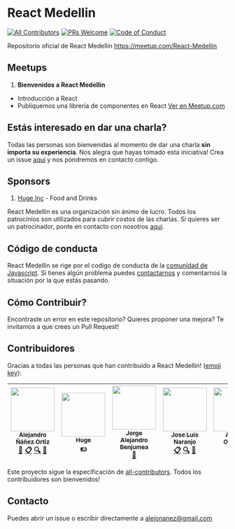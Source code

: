 # React Medellin
[![All Contributors](https://img.shields.io/badge/all_contributors-5-orange.svg?style=flat-square)](#contributors)
[![PRs Welcome](https://img.shields.io/badge/PRs-welcome-brightgreen.svg?style=flat-square)](http://makeapullrequest.com)
[![Code of Conduct][coc-badge]](#código-de-conducta)

Repositorio oficial de React Medellin https://meetup.com/React-Medellin

## Meetups
1. **Bienvenidos a React Medellín**
- Introducción a React
- Publiquemos una librería de componentes en React
[Ver en Meetup.com](https://www.meetup.com/React-Medellin/events/240587795/)

## Estás interesado en dar una charla?
Todas las personas son bienvenidas al momento de dar una charla **sin importa su experiencia**. Nos alegra que hayas tomado esta iniciativa! Crea un issue [aquí](https://github.com/react-medellin/meetup/issues) y nos pondremos en contacto contigo.

## Sponsors
1. [Huge Inc](https://www.hugeinc.com) - Food and Drinks

React Medellin es una organización sin ánimo de lucro. Todos los patrocinios son utilizados para cubrir costos de las charlas. Si quieres ser un patrocinador, ponte en contacto con nosotros [aquí](https://github.com/react-medellin/meetup#contacto).

## Código de conducta
React Medellin se rige por el codigo de conducta de la [comunidad de Javascript](http://jsconf.com/codeofconduct.html). Si tienes algún problema puedes [contactarnos](https://github.com/react-medellin/meetup#contacto) y comentarnos la situación por la que estás pasando.

## Cómo Contribuir?
Encontraste un error en este repositorio? Quieres proponer una mejora? Te invitamos a que crees un Pull Request!

## Contribuidores

Gracias a todas las personas que han contribuido a React Medellin! ([emoji key](https://github.com/kentcdodds/all-contributors#emoji-key)):

<!-- ALL-CONTRIBUTORS-LIST:START - Do not remove or modify this section -->
| [<img src="https://avatars0.githubusercontent.com/u/464978?v=3" width="100px;"/><br /><sub>Alejandro Ñáñez Ortiz</sub>](http://co.linkedin.com/in/alejandronanez/)<br />[📖](https://github.com/react-medellin/meetup/commits?author=alejandronanez "Documentation") [📋](#eventOrganizing-alejandronanez "Event Organizing") [🔍](#fundingFinding-alejandronanez "Funding Finding") [📢](#talk-alejandronanez "Talks") | [<img src="https://avatars3.githubusercontent.com/u/281742?v=3" width="100px;"/><br /><sub>Huge</sub>](http://hugeinc.com)<br />[💵](#financial-hugeinc "Financial") | [<img src="https://avatars0.githubusercontent.com/u/5565957?v=3" width="100px;"/><br /><sub>Jorge Alejandro Benjumea</sub>](https://github.com/AlejandroBenjumea)<br />[📢](#talk-AlejandroBenjumea "Talks") | [<img src="https://avatars1.githubusercontent.com/u/3025600?v=3" width="100px;"/><br /><sub>Jose Luis Naranjo</sub>](https://co.linkedin.com/in/josenaranjo/en)<br />[📋](#eventOrganizing-josenaranjo "Event Organizing") [🔍](#fundingFinding-josenaranjo "Funding Finding") [📢](#talk-josenaranjo "Talks") | [<img src="https://avatars0.githubusercontent.com/u/18565471?v=3" width="100px;"/><br /><sub>Angela Ordoñez</sub>](http://angelitaooo.github.io)<br />[📋](#eventOrganizing-angelitaooo "Event Organizing") |
| :---: | :---: | :---: | :---: | :---: |
<!-- ALL-CONTRIBUTORS-LIST:END -->

Este proyecto sigue la especificación de [all-contributors](https://github.com/kentcdodds/all-contributors). Todos los contribuidores son bienvenidos!

[coc-badge]: https://img.shields.io/badge/code%20of-conduct-ff69b4.svg?style=flat-square

## Contacto
Puedes abrir un issue o escribir directamente a alejonanez@gmail.com
